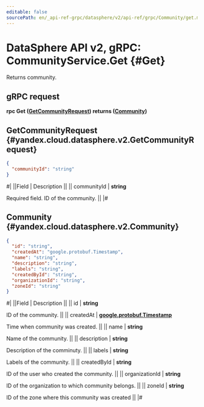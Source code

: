 ```yaml
---
editable: false
sourcePath: en/_api-ref-grpc/datasphere/v2/api-ref/grpc/Community/get.md
---
```


# DataSphere API v2, gRPC: CommunityService.Get {#Get}

Returns community.

## gRPC request

**rpc Get ([GetCommunityRequest](#yandex.cloud.datasphere.v2.GetCommunityRequest)) returns ([Community](#yandex.cloud.datasphere.v2.Community))**

## GetCommunityRequest {#yandex.cloud.datasphere.v2.GetCommunityRequest}

```json
{
  "communityId": "string"
}
```

#|
||Field | Description ||
|| communityId | **string**

Required field. ID of the community. ||
|#

## Community {#yandex.cloud.datasphere.v2.Community}

```json
{
  "id": "string",
  "createdAt": "google.protobuf.Timestamp",
  "name": "string",
  "description": "string",
  "labels": "string",
  "createdById": "string",
  "organizationId": "string",
  "zoneId": "string"
}
```

#|
||Field | Description ||
|| id | **string**

ID of the community. ||
|| createdAt | **[google.protobuf.Timestamp](https://developers.google.com/protocol-buffers/docs/reference/google.protobuf#timestamp)**

Time when community was created. ||
|| name | **string**

Name of the community. ||
|| description | **string**

Description of the comminuty. ||
|| labels | **string**

Labels of the community. ||
|| createdById | **string**

ID of the user who created the community. ||
|| organizationId | **string**

ID of the organization to which community belongs. ||
|| zoneId | **string**

ID of the zone where this community was created ||
|#